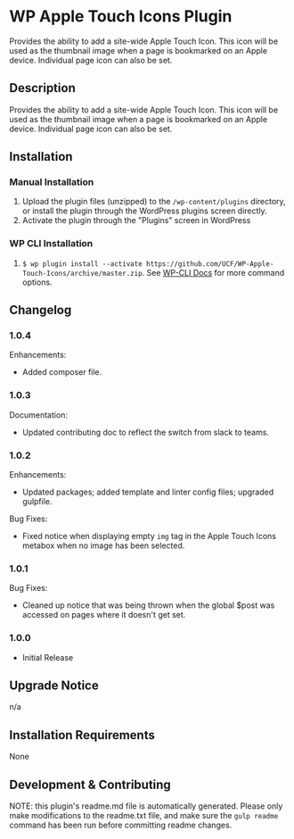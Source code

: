 # WP Apple Touch Icons Plugin #

Provides the ability to add a site-wide Apple Touch Icon. This icon will be used as the thumbnail image when a page is bookmarked on an Apple device. Individual page icon can also be set.


## Description ##

Provides the ability to add a site-wide Apple Touch Icon. This icon will be used as the thumbnail image when a page is bookmarked on an Apple device. Individual page icon can also be set.


## Installation ##

### Manual Installation ###
1. Upload the plugin files (unzipped) to the `/wp-content/plugins` directory, or install the plugin through the WordPress plugins screen directly.
2. Activate the plugin through the "Plugins" screen in WordPress

### WP CLI Installation ###
1. `$ wp plugin install --activate https://github.com/UCF/WP-Apple-Touch-Icons/archive/master.zip`.  See [WP-CLI Docs](http://wp-cli.org/commands/plugin/install/) for more command options.


## Changelog ##

### 1.0.4 ###
Enhancements:
* Added composer file.

### 1.0.3 ###
Documentation:
* Updated contributing doc to reflect the switch from slack to teams.

### 1.0.2 ###
Enhancements:
* Updated packages; added template and linter config files; upgraded gulpfile.

Bug Fixes:
* Fixed notice when displaying empty `img` tag in the Apple Touch Icons metabox when no image has been selected.

### 1.0.1 ###
Bug Fixes:
* Cleaned up notice that was being thrown when the global $post was accessed on pages where it doesn't get set.

### 1.0.0 ###

* Initial Release

## Upgrade Notice ##

n/a


## Installation Requirements ##

None


## Development & Contributing ##

NOTE: this plugin's readme.md file is automatically generated.  Please only make modifications to the readme.txt file, and make sure the `gulp readme` command has been run before committing readme changes.

